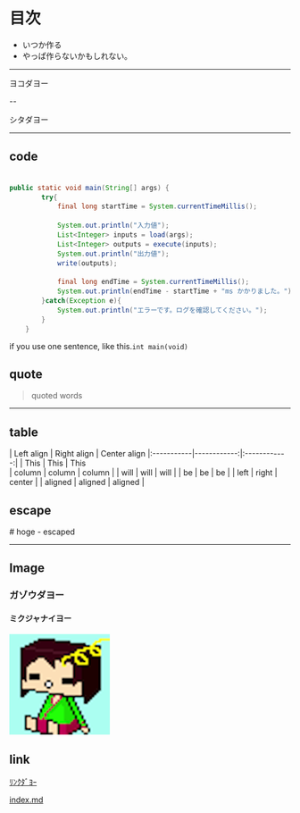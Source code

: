 # 目次

- いつか作る
- やっぱ作らないかもしれない。

---

ヨコダヨー

--

シタダヨー


---

## code

```java:sample.java

public static void main(String[] args) {
		try{
			final long startTime = System.currentTimeMillis();

			System.out.println("入力値");
			List<Integer> inputs = load(args);
			List<Integer> outputs = execute(inputs);
			System.out.println("出力値");
			write(outputs);

			final long endTime = System.currentTimeMillis();
			System.out.println(endTime - startTime + "ms かかりました。");
		}catch(Exception e){
			System.out.println("エラーです。ログを確認してください。");
		}
	}

```

if you use one sentence, like this.`int main(void)`

## quote

> quoted words

---

## table

| Left align | Right align | Center align 
            |:-----------|------------:|:------------:|
            | This       |        This |     This     
            | column     |      column |    column    |
            | will       |        will |     will     |
            | be         |          be |      be      |
            | left       |       right |    center    |
            | aligned    |     aligned |   aligned    |

## escape

\# hoge
\- escaped

---

## Image

### ガゾウダヨー

#### ミクジャナイヨー
![Alt Text](img/hako_shiba_bigger.png)

## link

[ﾘﾝｸﾀﾞﾖｰ](https://github.com/uryyyyyyy)

[index.md](http://uryyyyyyy.github.io/slides/main_text/index.md)